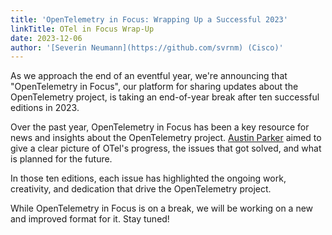 ```yaml
---
title: 'OpenTelemetry in Focus: Wrapping Up a Successful 2023'
linkTitle: OTel in Focus Wrap-Up
date: 2023-12-06
author: '[Severin Neumann](https://github.com/svrnm) (Cisco)'
---
```


As we approach the end of an eventful year, we're announcing that "OpenTelemetry
in Focus", our platform for sharing updates about the OpenTelemetry project, is
taking an end-of-year break after ten successful editions in 2023.

Over the past year, OpenTelemetry in Focus has been a key resource for news and
insights about the OpenTelemetry project.
[Austin Parker](https://github.com/austinlparker) aimed to give a clear picture
of OTel's progress, the issues that got solved, and what is planned for the
future.

In those ten editions, each issue has highlighted the ongoing work, creativity,
and dedication that drive the OpenTelemetry project.

While OpenTelemetry in Focus is on a break, we will be working on a new and
improved format for it. Stay tuned!

